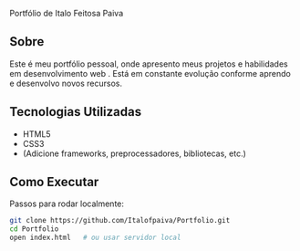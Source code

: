 Portfólio de Italo Feitosa Paiva


##  Sobre
 Este é meu portfólio pessoal, onde apresento meus projetos e habilidades em desenvolvimento web . Está em constante evolução conforme aprendo e desenvolvo novos recursos.

##  Tecnologias Utilizadas
- HTML5
- CSS3
- (Adicione frameworks, preprocessadores, bibliotecas, etc.)

##  Como Executar
Passos para rodar localmente:
```bash
git clone https://github.com/Italofpaiva/Portfolio.git
cd Portfolio
open index.html   # ou usar servidor local

